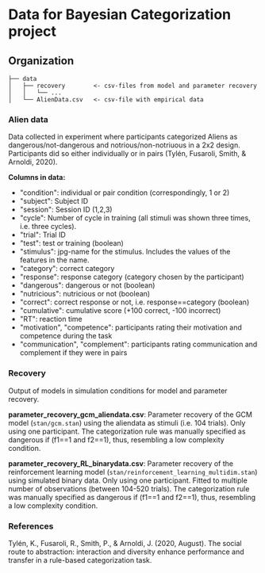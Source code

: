 # Data for Bayesian Categorization project

## Organization
````
├── data 
│   ├── recovery        <- csv-files from model and parameter recovery
│   │   └── ...
│   └── AlienData.csv   <- csv-file with empirical data
````

### Alien data
Data collected in experiment where participants categorized Aliens as dangerous/not-dangerous and notrious/non-notriuous in a 2x2 design. Participants did so either individually or in pairs (Tylén, Fusaroli, Smith, & Arnoldi, 2020). 

**Columns in data:**
- "condition": individual or pair condition (correspondingly, 1 or 2)
- "subject": Subject ID
- "session": Session ID (1,2,3)
- "cycle": Number of cycle in training (all stimuli was shown three times, i.e. three cycles).
- "trial": Trial ID
- "test": test or training (boolean)
- "stimulus": jpg-name for the stimulus. Includes the values of the features in the name.
- "category": correct category
- "response": response category (category chosen by the participant)
- "dangerous": dangerous or not (boolean)
- "nutricious": nutricious or not (boolean)
- "correct": correct response or not, i.e. response==category (boolean)
- "cumulative": cumulative score (+100 correct, -100 incorrect)
- "RT": reaction time
- "motivation", "competence": participants rating their motivation and competence during the task
- "communication", "complement": participants rating communication and complement if they were in pairs

### Recovery
Output of models in simulation conditions for model and parameter recovery.

**parameter_recovery_gcm_aliendata.csv**: Parameter recovery of the GCM model (``stan/gcm.stan``) using the aliendata as stimuli (i.e. 104 trials). Only using one participant. The categorization rule was manually specified as dangerous if (f1==1 and f2==1), thus, resembling a low complexity condition.

**parameter_recovery_RL_binarydata.csv**: Parameter recovery of the reinforcement learning model (``stan/reinforcement_learning_multidim.stan``) using simulated binary data. Only using one participant. Fitted to multiple number of observations (between 104-520 trials). The categorization rule was manually specified as dangerous if (f1==1 and f2==1), thus, resembling a low complexity condition.

### References
Tylén, K., Fusaroli, R., Smith, P., & Arnoldi, J. (2020, August). The social route to abstraction: interaction and diversity enhance performance and transfer in a rule-based categorization task.